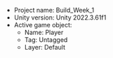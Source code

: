 <!-- UNITY CODE ASSIST INSTRUCTIONS START -->
- Project name: Build_Week_1
- Unity version: Unity 2022.3.61f1
- Active game object:
  - Name: Player
  - Tag: Untagged
  - Layer: Default
<!-- UNITY CODE ASSIST INSTRUCTIONS END -->